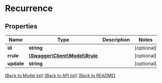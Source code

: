 # Recurrence

## Properties

 Name       | Type                                        | Description | Notes      
------------|---------------------------------------------|-------------|------------
 **id**     | **string**                                  |             | [optional] 
 **rrule**  | [**\Swagger\Client\Model\Rrule**](Rrule.md) |             | [optional] 
 **update** | **string**                                  |             | [optional] 

[[Back to Model list]](../README.md#documentation-for-models) [[Back to API list]](../README.md#documentation-for-api-endpoints) [[Back to README]](../README.md)


